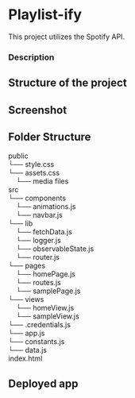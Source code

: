 # Playlist-ify #

This project utilizes the Spotify API.

### Description ###

## Structure of the project ##

## Screenshot ##

## Folder Structure ##

public<br>
└── style.css<br>
└── assets.css<br>
&nbsp;&nbsp;&nbsp;&nbsp;└── media files<br>
src<br>
└── components<br>
&nbsp;&nbsp;&nbsp;&nbsp;└── animations.js<br>
&nbsp;&nbsp;&nbsp;&nbsp;└── navbar.js<br>
└── lib<br>
&nbsp;&nbsp;&nbsp;&nbsp;└── fetchData.js<br>
&nbsp;&nbsp;&nbsp;&nbsp;└── logger.js<br>
&nbsp;&nbsp;&nbsp;&nbsp;└── observableState.js<br>
&nbsp;&nbsp;&nbsp;&nbsp;└── router.js<br>
└── pages<br>
&nbsp;&nbsp;&nbsp;&nbsp;└── homePage.js<br>
&nbsp;&nbsp;&nbsp;&nbsp;└── routes.js<br>
&nbsp;&nbsp;&nbsp;&nbsp;└── samplePage.js<br>
└── views<br>
&nbsp;&nbsp;&nbsp;&nbsp;└── homeView.js<br>
&nbsp;&nbsp;&nbsp;&nbsp;└── sampleView.js<br>
└── .credentials.js<br>
└── app.js<br>
└── constants.js<br>
└── data.js<br>
index.html<br>
## Deployed app ##
